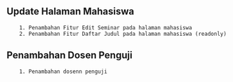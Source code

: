 ## Update Halaman Mahasiswa
```
    1. Penambahan Fitur Edit Seminar pada halaman mahasiswa
    2. Penambahan Fitur Daftar Judul pada halaman mahasiswa (readonly)
```

## Penambahan Dosen Penguji

```
    1. Penambahan dosenn penguji
```